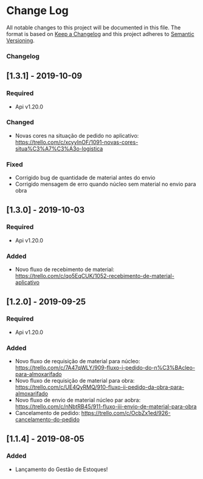 # Change Log
All notable changes to this project will be documented in this file.
The format is based on [Keep a Changelog](http://keepachangelog.com/)
and this project adheres to [Semantic Versioning](http://semver.org/).

### Changelog
## [1.3.1] - 2019-10-09
### Required
- Api v1.20.0

### Changed
- Novas cores na situação de pedido no aplicativo: https://trello.com/c/xcyyInOF/1091-novas-cores-situa%C3%A7%C3%A3o-logistica

### Fixed
- Corrigido bug de quantidade de material antes do envio
- Corrigido mensagem de erro quando núcleo sem material no envio para obra

## [1.3.0] - 2019-10-03
### Required
- Api v1.20.0

### Added
- Novo fluxo de recebimento de material: https://trello.com/c/qo5EqCUK/1052-recebimento-de-material-aplicativo

## [1.2.0] - 2019-09-25
### Required
- Api v1.20.0

### Added
- Novo fluxo de requisição de material para núcleo: https://trello.com/c/7A47qWLY/909-fluxo-i-pedido-do-n%C3%BAcleo-para-almoxarifado
- Novo fluxo de requisição de material para obra: https://trello.com/c/UE4QyRMQ/910-fluxo-ii-pedido-da-obra-para-almoxarifado
- Novo fluxo de envio de material núcleo par aobra: https://trello.com/c/nNbtRB45/911-fluxo-iii-envio-de-material-para-obra
- Cancelamento de pedido: https://trello.com/c/OcbZx1ed/926-cancelamento-do-pedido

## [1.1.4] - 2019-08-05
### Added
- Lançamento do Gestão de Estoques!